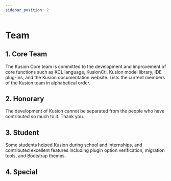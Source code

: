 ```yaml
---
sidebar_position: 2
---
```


# Team

## 1. Core Team 

The Kusion Core team is committed to the development and improvement of core functions such as KCL language, KusionCtl, Kusion model library, IDE plug-ins, and the Kusion documentation website. Lists the current members of the Kusion team in alphabetical order.

## 2. Honorary

The development of Kusion cannot be separated from the people who have contributed so much to it. Thank you.

## 3. Student

Some students helped Kusion during school and internships, and contributed excellent features including plugin option verification, migration tools, and Bootstrap themes.

## 4. Special

